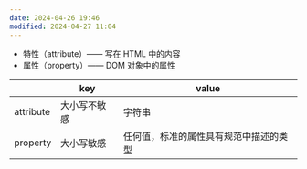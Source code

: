 ```yaml
---
date: 2024-04-26 19:46
modified: 2024-04-27 11:04
---
```


- 特性（attribute）—— 写在 HTML 中的内容
- 属性（property）—— DOM 对象中的属性

|           | key    | value               |
| --------- | ------ | ------------------- |
| attribute | 大小写不敏感 | 字符串                 |
| property  | 大小写敏感  | 任何值，标准的属性具有规范中描述的类型 |
